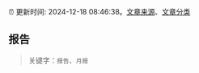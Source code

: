 :alarm_clock: 更新时间: 2024-12-18 08:46:38。[文章来源](/README.md)、[文章分类](/TAGS.md)

## 报告


> 关键字：`报告`、`月报`




